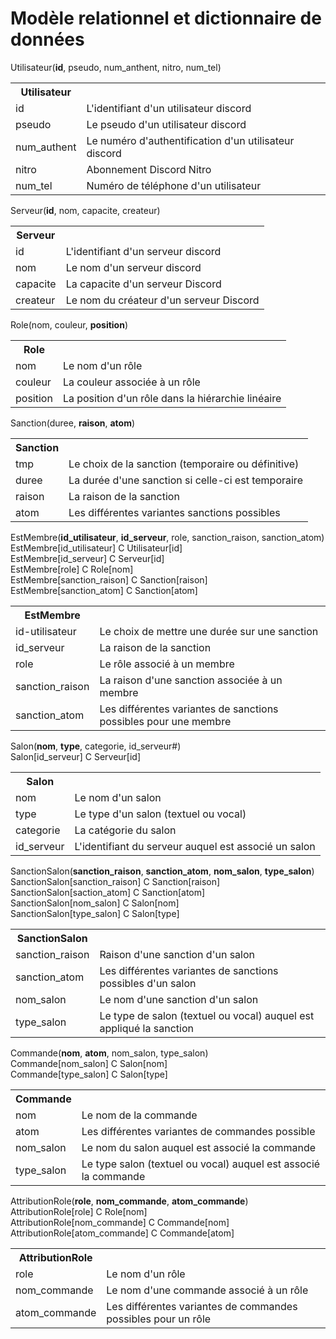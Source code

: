 # Modèle relationnel et dictionnaire de données

Utilisateur(__id__, pseudo, num_anthent, nitro, num_tel)
<table>
    <tr>
        <th>Utilisateur</th>
    </tr>
    <tr>
        <td>id</td>
        <td>L'identifiant d'un utilisateur discord</td>
    </tr>
        <tr>
        <td>pseudo</td>
        <td>Le pseudo d'un utilisateur discord</td>
    </tr>
        <tr>
        <td>num_authent</td>
        <td>Le numéro d'authentification d'un utilisateur discord</td>
    </tr>
        <tr>
        <td>nitro</td>
        <td>Abonnement Discord Nitro</td>
    </tr>
        <tr>
        <td>num_tel</td>
        <td>Numéro de téléphone d'un utilisateur</td>
    </tr>
</table>

Serveur(__id__, nom, capacite, createur)
<table>
    <tr>
        <th>Serveur</th>
    </tr>
    <tr>
        <td>id</td>
        <td>L'identifiant d'un serveur discord</td>
    </tr>
    <tr>
        <td>nom</td>
        <td>Le nom d'un serveur discord</td>
    </tr>
        <tr>
        <td>capacite</td>
        <td>La capacite d'un serveur Discord</td>
    </tr>
    <tr>
        <td>createur</td>
        <td>Le nom du créateur d'un serveur Discord</td>
    </tr>
</table>

Role(nom, couleur, __position__)
<table>
    <tr>
        <th>Role</th>
    </tr>
    <tr>
        <td>nom</td>
        <td>Le nom d'un rôle</td>
    </tr>
    <tr>
        <td>couleur</td>
        <td>La couleur associée à un rôle</td>
    </tr>
        <tr>
        <td>position</td>
        <td>La position d'un rôle dans la hiérarchie linéaire</td>
    </tr>
</table>

Sanction(duree, __raison__, __atom__)
<table>
    <tr>
        <th>Sanction</th>
    </tr>
    <tr>
        <td>
            tmp
        </td>
        <td>
            Le choix de la sanction (temporaire ou définitive)
        </td>
    </tr>
    <tr>
        <td>duree</td>
        <td>La durée d'une sanction si celle-ci est temporaire</td>
    </tr>
    <tr>
        <td>raison</td>
        <td>La raison de la sanction</td>
    </tr>
    <tr>
        <td>atom</td>
        <td>Les différentes variantes sanctions possibles</td>
    </tr>
</table>

EstMembre(__id_utilisateur__, __id_serveur__, role, sanction_raison, sanction_atom)<br>
EstMembre[id_utilisateur] C Utilisateur[id]<br>
EstMembre[id_serveur] C Serveur[id]<br>
EstMembre[role] C Role[nom]<br>
EstMembre[sanction_raison] C Sanction[raison]<br>
EstMembre[sanction_atom] C Sanction[atom]
<table>
    <tr>
        <th>EstMembre</th>
    </tr>
    <tr>
        <td>id-utilisateur</td>
        <td>Le choix de mettre une durée sur une sanction</td>
    </tr>
    <tr>
        <td>id_serveur</td>
        <td>La raison de la sanction</td>
    </tr>
    <tr>
        <td>role</td>
        <td>Le rôle associé à un membre</td>
    </tr>
    <tr>
        <td>sanction_raison</td>
        <td>La raison d'une sanction associée à un membre</td>
    </tr>
    <tr>
        <td>sanction_atom</td>
        <td>Les différentes variantes de sanctions possibles pour une membre</td>
    </tr>
</table>

Salon(__nom__, __type__, categorie, id_serveur#)<br>
Salon[id_serveur] C Serveur[id]
<table>
    <tr>
        <th>Salon</th>
    </tr>
    <tr>
        <td>nom</td>
        <td>Le nom d'un salon</td>
    </tr>
    <tr>
        <td>type</td>
        <td>Le type d'un salon (textuel ou vocal)</td>
    </tr>
    <tr>
        <td>categorie</td>
        <td>La catégorie du salon</td>
    </tr>
    <tr>
        <td>id_serveur</td>
        <td>L'identifiant du serveur auquel est associé un salon</td>
    </tr>
</table>

SanctionSalon(__sanction_raison__, __sanction_atom__, __nom_salon__, __type_salon__)<br>
SanctionSalon[sanction_raison] C Sanction[raison]<br>
SanctionSalon[saction_atom] C Sanction[atom]<br>
SanctionSalon[nom_salon] C Salon[nom]<br>
SanctionSalon[type_salon] C Salon[type]
<table>
    <tr>
        <th>SanctionSalon</th>
    </tr>
    <tr>
        <td>sanction_raison</td>
        <td>Raison d'une sanction d'un salon</td>
    </tr>
    <tr>
        <td>sanction_atom</td>
        <td>Les différentes variantes de sanctions possibles d'un salon</td>
    </tr>
    <tr>
        <td>nom_salon</td>
        <td>Le nom d'une sanction d'un salon</td>
    </tr>
    <tr>
        <td>type_salon</td>
        <td>Le type de salon (textuel ou vocal) auquel est appliqué la sanction</td>
    </tr>
</table>

Commande(__nom__, __atom__, nom_salon, type_salon)<br>
Commande[nom_salon] C Salon[nom]<br>
Commande[type_salon] C Salon[type]
<table>
    <tr>
        <th>Commande</th>
    </tr>
    <tr>
        <td>nom</td>
        <td>Le nom de la commande</td>
    </tr>
    <tr>
        <td>atom</td>
        <td>Les différentes variantes de commandes possible</td>
    </tr>
    <tr>
        <td>nom_salon</td>
        <td>Le nom du salon auquel est associé la commande</td>
    </tr>
    <tr>
        <td>type_salon</td>
        <td>Le type salon (textuel ou vocal) auquel est associé la commande</td>
    </tr>
</table>

AttributionRole(__role__, __nom_commande__, __atom_commande__)<br>
AttributionRole[role] C Role[nom]<br>
AttributionRole[nom_commande] C Commande[nom]<br>
AttributionRole[atom_commande] C Commande[atom]
<table>
    <tr>
        <th>AttributionRole</th>
    </tr>
    <tr>
        <td>role</td>
        <td>Le nom d'un rôle</td>
    </tr>
    <tr>
        <td>nom_commande</td>
        <td>Le nom d'une commande associé à un rôle</td>
    </tr>
    <tr>
        <td>atom_commande</td>
        <td>Les différentes variantes de commandes possibles pour un rôle</td>
    </tr>
</table>